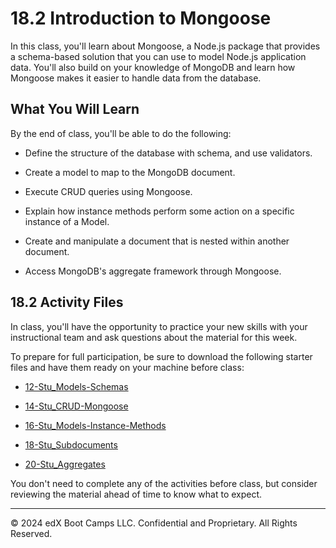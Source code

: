 # 18.2 Introduction to Mongoose
In this class, you'll learn about Mongoose, a Node.js package that provides a schema-based solution that you can use to model Node.js application data. You'll also build on your knowledge of MongoDB and learn how Mongoose makes it easier to handle data from the database.

## What You Will Learn
By the end of class, you'll be able to do the following:

* Define the structure of the database with schema, and use validators.

* Create a model to map to the MongoDB document.

* Execute CRUD queries using Mongoose.

* Explain how instance methods perform some action on a specific instance of a Model.

* Create and manipulate a document that is nested within another document.

* Access MongoDB's aggregate framework through Mongoose.

## 18.2 Activity Files
In class, you'll have the opportunity to practice your new skills with your instructional team and ask questions about the material for this week.

To prepare for full participation, be sure to download the following starter files and have them ready on your machine before class:

* [12-Stu_Models-Schemas](https://static.fullstack-bootcamp.com/lesson-files/18-NoSQL/12-Stu_Models-Schemas.zip)

* [14-Stu_CRUD-Mongoose](https://static.fullstack-bootcamp.com/lesson-files/18-NoSQL/14-Stu_CRUD-Mongoose.zip)

* [16-Stu_Models-Instance-Methods](https://static.fullstack-bootcamp.com/lesson-files/18-NoSQL/16-Stu_Models-Instance-Methods.zip)

* [18-Stu_Subdocuments](https://static.fullstack-bootcamp.com/lesson-files/18-NoSQL/18-Stu_Subdocuments.zip)

* [20-Stu_Aggregates](https://static.fullstack-bootcamp.com/lesson-files/18-NoSQL/20-Stu_Aggregates.zip)

You don't need to complete any of the activities before class, but consider reviewing the material ahead of time to know what to expect.

---
© 2024 edX Boot Camps LLC. Confidential and Proprietary. All Rights Reserved.